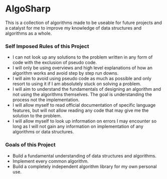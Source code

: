 # AlgoSharp
This is a collection of algorithms made to be useable for future projects and a catalyst for me to improve my knowledge of data structures and algorithms as a whole.

### Self Imposed Rules of this Project

* I can not look up any solutions to the problem written in any form of code with the exclusion of pseudo code.
* I will only be using overviews and high level explanations of how an algorithm works and avoid step by step run downs.
* I will aim to avoid using pseudo code as much as possible and only resort to using it if I am absolutely stuck on solving a problem.
* I will aim to understand the fundamentals of designing an algorithm and not using the algorithms themselves. The goal is understanding the process not the implementation.
* I will allow myself to read official documentation of specific language features, but will not allow reading any code that may give me the solution to the problem.
* I will allow myself to look up information on errors I may encounter so long as I will not gain any information on implementation of any algorithms or data structures.


### Goals of this Project

* Build a fundamental understanding of data structures and algorithms.
* Implement every common algorithm.
* Build a completely independent algorithm library for my own personal use.
